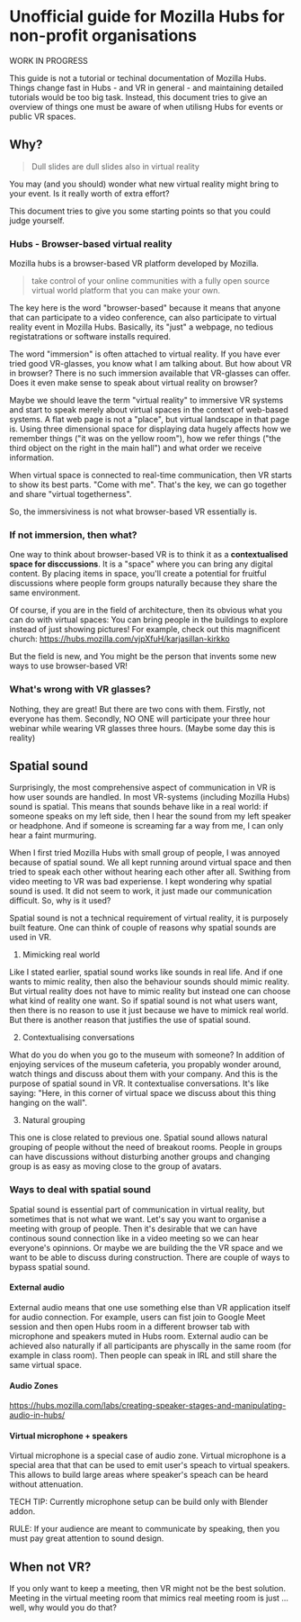# Unofficial guide for Mozilla Hubs for non-profit organisations

WORK IN PROGRESS

This guide is not a tutorial or techinal documentation of Mozilla Hubs. Things change fast in Hubs - and VR in general - and maintaining detailed tutorials would be too big task. Instead, this document tries to give an overview of things one must be aware of when utilisng Hubs for events or public VR spaces.

## Why?
> Dull slides are dull slides also in virtual reality

You may (and you should) wonder what new virtual reality might bring to your event. Is it really worth of extra effort?

This document tries to give you some starting points so that you could judge yourself.

### Hubs - Browser-based virtual reality
Mozilla hubs is a browser-based VR platform developed by Mozilla. 
 > take control of your online communities with a fully open source virtual world platform that you can make your own.
 
The key here is the word "browser-based" because it means that anyone that can participate to a video conference, can also participate to virtual reality event in Mozilla Hubs. Basically, its "just" a webpage, no tedious registatrations or software installs required.

The word "immersion" is often attached to virtual reality. If you have ever tried good VR-glasses, you know what I am talking about.
But how about VR in browser? There is no such immersion available that VR-glasses can offer. Does it even make sense to speak about virtual reality on browser? 

Maybe we should leave the term "virtual reality" to immersive VR systems and start to speak merely about virtual spaces in the context of web-based systems. A flat web page is not a "place", but virtual landscape in that page is. Using three dimensional space for displaying data hugely affects how we remember things ("it was on the yellow room"), how we refer things ("the third object on the right in the main hall") and what order we receive information.

When virtual space is connected to real-time communication, then VR starts to show its best parts. "Come with me". That's the key, we can go together and share "virtual togetherness". 

So, the immersiviness is not what browser-based VR essentially is.

### If not immersion, then what?

One way to think about browser-based VR is to think it as a **contextualised space for disccussions**. It is a "space" where you can bring any digital content. By placing items in space, you'll create a potential for fruitful discussions where people form groups naturally because they share the same environment. 

Of course, if you are in the field of architecture, then its obvious what you can do with virtual spaces: You can bring people in the buildings to explore instead of just showing pictures! For example, check out this magnificent church: https://hubs.mozilla.com/vjpXfuH/karjasillan-kirkko

But the field is new, and You might be the person that invents some new ways to use browser-based VR!

### What's wrong with VR glasses?

Nothing, they are great! 
But there are two cons with them. Firstly, not everyone has them. Secondly, NO ONE will participate your three hour webinar while wearing VR glasses three hours. (Maybe some day this is reality)

## Spatial sound

Surprisingly, the most comprehensive aspect of communication in VR is how user sounds are handled. In most VR-systems (including Mozilla Hubs) sound is spatial. This means that sounds behave like in a real world: if someone speaks on my left side, then I hear the sound from my left speaker or headphone. And if someone is screaming far a way from me, I can only hear a faint murmuring.

When I first tried Mozilla Hubs with small group of people, I was annoyed because of spatial sound. We all kept running around virtual space and then tried to speak each other without hearing each other after all. Swithing from video meeting to VR was bad experiense. I kept wondering why spatial sound is used. It did not seem to work, it just made our communication difficult. So, why is it used?


Spatial sound is not a technical requirement of virtual reality, it is purposely built feature. One can think of couple of reasons why spatial sounds are used in VR.

1. Mimicking real world

Like I stated earlier, spatial sound works like sounds in real life. And if one wants to mimic reality, then also the behaviour sounds should mimic reality. But virtual reality does not have to mimic reality but instead one can choose what kind of reality one want. So if spatial sound is not what users want, then there is no reason to use it just because we have to mimick real world.
But there is another reason that justifies the use of spatial sound.

2. Contextualising conversations

What do you do when you go to the museum with someone? In addition of enjoying services of the museum cafeteria, you propably wonder around, watch things and discuss about them with your company. And this is the purpose of spatial sound in VR. It contextualise conversations. It's like saying: "Here, in this corner of virtual space we discuss about this thing hanging on the wall". 

3. Natural grouping

This one is close related to previous one. Spatial sound allows natural grouping of people without the need of breakout rooms. People in groups can have discussions without disturbing another groups and changing group is as easy as moving close to the group of avatars. 



### Ways to deal with spatial sound
Spatial sound is essential part of communication in virtual reality, but sometimes that is not what we want. Let's say you want to organise a meeting with group of people. Then it's desirable that we can have continous sound connection like in a video meeting so we can hear everyone's opinnions. Or maybe we are building the the VR space and we want to be able to discuss during construction. 
There are couple of ways to bypass spatial sound.


#### External audio
External audio means that one use something else than VR application itself for audio connection. For example, users can fist join to Google Meet session and then open Hubs room in a different browser tab with microphone and speakers muted in Hubs room. 
External audio can be achieved also naturally if all participants are physcally in the same room (for example in class room). Then people can speak in IRL and still share the same virtual space.


#### Audio Zones
https://hubs.mozilla.com/labs/creating-speaker-stages-and-manipulating-audio-in-hubs/

#### Virtual microphone + speakers
Virtual microphone is a special case of audio zone. Virtual microphone is a special area that that can be used to emit user's speach to virtual speakers. This allows to build large areas where speaker's speach can be heard without attenuation.

TECH TIP: Currently microphone setup can be build only with Blender addon.

RULE: If your audience are meant to communicate by speaking, then you must pay great attention to sound design.

## When not VR?

If you only want to keep a meeting, then VR might not be the best solution. Meeting in the virtual meeting room that mimics real meeting room is just ... well, why would you do that?

